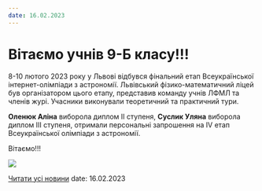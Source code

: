 ```yaml
---
date: 16.02.2023
---
```

# Вітаємо учнів 9-Б класу!!!

8-10 лютого 2023 року у Львові відбувся фінальний етап Всеукраїнської інтернет-олімпіади з астрономії. Львівський фізико-математичний ліцей був організатором цього етапу, представив команду учнів ЛФМЛ та членів журі. Учасники виконували теоретичний та практичний тури.

**Оленюк Аліна** виборола диплом ІІ ступеня, **Суслик Уляна** виборола диплом ІІІ ступеня, отримали персональні запрошення на ІV етап Всеукраїнської олімпіади з астрономії.

Вітаємо!!!

![](/images/blog/вітаємо-учнів-9-б-класу/nn.png)

[Читати усі новини](/news)
date: 16.02.2023
